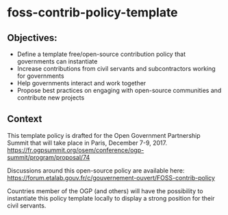 # foss-contrib-policy-template

## Objectives:

 * Define a template free/open-source contribution policy that governments can instantiate
 * Increase contributions from civil servants and subcontractors working for governments
 * Help governments interact and work together
 * Propose best practices on engaging with open-source communities and contribute new projects
 
## Context

This template policy is drafted for the Open Government Partnership Summit that will take place in Paris, December 7-9, 2017.
https://fr.ogpsummit.org/osem/conference/ogp-summit/program/proposal/74

Discussions around this open-source policy are available here:
https://forum.etalab.gouv.fr/c/gouvernement-ouvert/FOSS-contrib-policy

Countries member of the OGP (and others) will have the possibility to instantiate this policy template locally to display a strong position for their civil servants.

